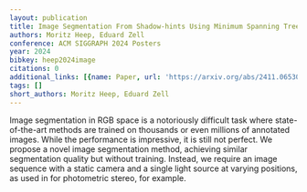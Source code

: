 ```yaml
---
layout: publication
title: Image Segmentation From Shadow-hints Using Minimum Spanning Trees
authors: Moritz Heep, Eduard Zell
conference: ACM SIGGRAPH 2024 Posters
year: 2024
bibkey: heep2024image
citations: 0
additional_links: [{name: Paper, url: 'https://arxiv.org/abs/2411.06530'}]
tags: []
short_authors: Moritz Heep, Eduard Zell
---
```

Image segmentation in RGB space is a notoriously difficult task where
state-of-the-art methods are trained on thousands or even millions of annotated
images. While the performance is impressive, it is still not perfect. We
propose a novel image segmentation method, achieving similar segmentation
quality but without training. Instead, we require an image sequence with a
static camera and a single light source at varying positions, as used in for
photometric stereo, for example.